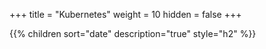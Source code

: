 +++
title = "Kubernetes"
weight = 10
hidden = false
+++

{{% children sort="date" description="true" style="h2" %}}